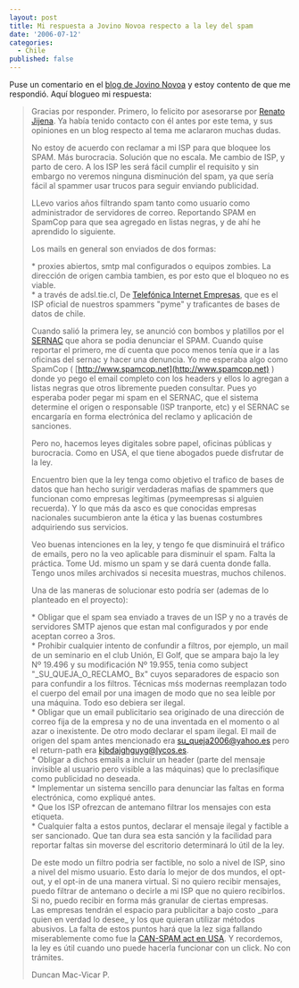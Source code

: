 ```yaml
---
layout: post
title: Mi respuesta a Jovino Novoa respecto a la ley del spam
date: '2006-07-12'
categories:
  - Chile
published: false
---
```


Puse un comentario en el [blog de Jovino Novoa][1] y estoy contento de que me respondió. Aquí blogueo mi respuesta:

> Gracias por responder. Primero, lo felicito por asesorarse por [Renato Jijena][5]. Ya había tenido contacto con él antes por este tema, y sus opiniones en un blog respecto al tema me aclararon muchas dudas.  
>   
>  No estoy de acuerdo con reclamar a mi ISP para que bloquee los SPAM. Más burocracia. Solución que no escala. Me cambio de ISP, y parto de cero. A los ISP les será fácil cumplir el requisito y sin embargo no veremos ninguna disminución del spam, ya que sería fácil al spammer usar trucos para seguir enviando publicidad.  
>   
> LLevo varios años filtrando spam tanto como usuario como administrador de servidores de correo. Reportando SPAM en SpamCop para que sea agregado en listas negras, y de ahí he aprendido lo siguiente.  
>   
>  Los mails en general son enviados de dos formas:  
>   
>  \* proxies abiertos, smtp mal configurados o equipos zombies. La dirección de origen cambia tambien, es por esto que el bloqueo no es viable.  
>  \* a través de adsl.tie.cl, De [Telefónica Internet Empresas][3], que es el ISP oficial de nuestros spammers "pyme" y traficantes de bases de datos de chile.  
>   
> Cuando salió la primera ley, se anunció con bombos y platillos por el [SERNAC][2] que ahora se podia denunciar el SPAM. Cuando quise reportar el primero, me dí cuenta que poco menos tenía que ir a las oficinas del sernac y hacer una denuncia. Yo me esperaba algo como SpamCop ( [http://www.spamcop.net](http://www.spamcop.net) ) donde yo pego el email completo con los headers y ellos lo agregan a listas negras que otros libremente pueden consultar. Pues yo esperaba poder pegar mi spam en el SERNAC, que el sistema determine el origen o responsable (ISP tranporte, etc) y el SERNAC se encargaría en forma electrónica del reclamo y aplicación de sanciones.  
>   
> Pero no, hacemos leyes digitales sobre papel, oficinas públicas y burocracia. Como en USA, el que tiene abogados puede disfrutar de la ley.  
>   
> Encuentro bien que la ley tenga como objetivo el trafico de bases de datos que han hecho surigir verdaderas mafias de spammers que funcionan como empresas legítimas (pymeempresas si alguien recuerda). Y lo que más da asco es que conocidas empresas nacionales sucumbieron ante la ética y las buenas costumbres adquiriendo sus servicios.  
>   
> Veo buenas intenciones en la ley, y tengo fe que disminuirá el tráfico de emails, pero no la veo aplicable para disminuir el spam. Falta la práctica. Tome Ud. mismo un spam y se dará cuenta donde falla. Tengo unos miles archivados si necesita muestras, muchos chilenos.  
>   
> Una de las maneras de solucionar esto podría ser (ademas de lo planteado en el proyecto):  
>   
>  \* Obligar que el spam sea enviado a traves de un ISP y no a través de servidores SMTP ajenos que estan mal configurados y por ende aceptan correo a 3ros.  
>  \* Prohibir cualquier intento de confundir a filtros, por ejemplo, un mail de un seminario en el club Unión, El Golf, que se ampara bajo la ley Nº 19.496 y su modificación Nº 19.955, tenia como subject "\_SU\_QUEJA\_O\_RECLAMO\_ Bx" cuyos separadores de espacio son para confundir a los filtros. Técnicas mśs modernas reemplazan todo el cuerpo del email por una imagen de modo que no sea leible por una máquina. Todo eso debiera ser ilegal.  
>  \* Obligar que un email publicitario sea originado de una dirección de correo fija de la empresa y no de una inventada en el momento o al azar o inexistente. De otro modo declarar el spam ilegal. El mail de origen del spam antes mencionado era [su\_queja2006@yahoo.es](mailto:su_queja2006@yahoo.es) pero el return-path era [kjbdajghguyg@lycos.es](mailto:kjbdajghguyg@lycos.es).  
>  \* Obligar a dichos emails a incluir un header (parte del mensaje invisible al usuario pero visible a las máquinas) que lo preclasifique como publicidad no deseada.  
>  \* Implementar un sistema sencillo para denunciar las faltas en forma electrónica, como expliqué antes.  
>  \* Que los ISP ofrezcan de antemano filtrar los mensajes con esta etiqueta.  
>  \* Cualquier falta a estos puntos, declarar el mensaje ilegal y factible a ser sancionado. Que tan dura sea esta sanción y la facilidad para reportar faltas sin moverse del escritorio determinará lo útil de la ley.  
>   
> De este modo un filtro podria ser factible, no solo a nivel de ISP, sino a nivel del mismo usuario. Esto daría lo mejor de dos mundos, el opt-out, y el opt-in de una manera virtual. Si no quiero recibir mensajes, puedo filtrar de antemano o decirle a mi ISP que no quiero recibirlos. Si no, puedo recibir en forma más granular de ciertas empresas.  
> Las empresas tendrán el espacio para publicitar a bajo costo \_para quien en verdad lo desee\_ y los que quieran utilizar métodos abusivos. La falta de estos puntos hará que la lez siga fallando miserablemente como fue la [CAN-SPAM act en USA][4]. Y recordemos, la ley es útil cuando uno puede hacerla funcionar con un click. No con trámites.  
>   
>  Duncan Mac-Vicar P.

[1]: http://www.senado.cl/blog/jnovoa/?p=12  
 [2]: http://www.sernac.cl  
 [3]: http://www.tie.cl  
 [4]: http://www.ftc.gov/bcp/conline/pubs/buspubs/canspam.htm  
 [5]: http://www.jijena.cl/

